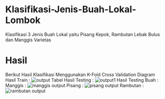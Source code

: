 # Klasifikasi-Jenis-Buah-Lokal-Lombok
Klasifikasi 3 Jenis Buah Lokal yaitu Pisang Kepok, Rambutan Lebak Bulus dan Manggis Varietas

# Hasil
Berikut Hasil Klasifikasi Menggunakan K-Fold Cross Validation
Diagram Hasil Train :
![output](https://github.com/user-attachments/assets/4c06e943-c5f3-48fc-b6f9-e103121fe6ef)
Tabel Hasil Testing :
![output1](https://github.com/user-attachments/assets/af1448d4-ab76-4192-919b-e15ee3e6400d)
Hasil Testing Buah :
Manggis    : ![manggis output](https://github.com/user-attachments/assets/f3c2c4e2-26d8-4fe1-8c36-104ec41fa3a6)
Pisang     : ![pisang output](https://github.com/user-attachments/assets/4d181af8-eb92-4383-baef-3ad3115f6529)
Rambutan   : ![rambutan output](https://github.com/user-attachments/assets/8c4355b1-51be-4b5e-9e9e-93e394b167b4)




